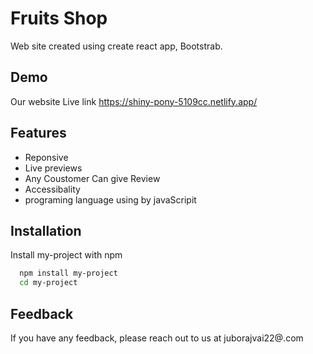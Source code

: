 
#  Fruits Shop

Web site created using create react app, Bootstrab.


## Demo

Our website Live link https://shiny-pony-5109cc.netlify.app/

## Features

- Reponsive
- Live previews
- Any Coustomer Can give Review
- Accessibality
- programing language using by javaScripit


## Installation

Install my-project with npm

```bash
  npm install my-project
  cd my-project
```
    





## Feedback

If you have any feedback, please reach out to us at juborajvai22@.com

